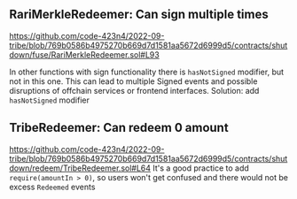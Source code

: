 ## RariMerkleRedeemer: Can sign multiple times
https://github.com/code-423n4/2022-09-tribe/blob/769b0586b4975270b669d7d1581aa5672d6999d5/contracts/shutdown/fuse/RariMerkleRedeemer.sol#L93

In other functions with sign functionality there is `hasNotSigned` modifier, but not in this one. This can lead to multiple Signed events and possible disruptions of offchain services or frontend interfaces. Solution: add `hasNotSigned` modifier

## TribeRedeemer: Can redeem 0 amount
https://github.com/code-423n4/2022-09-tribe/blob/769b0586b4975270b669d7d1581aa5672d6999d5/contracts/shutdown/redeem/TribeRedeemer.sol#L64
It's a good practice to add `require(amountIn > 0)`, so users won't get confused and there would not be excess `Redeemed` events